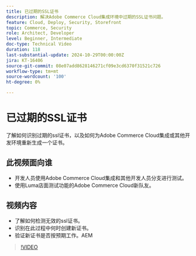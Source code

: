 ```yaml
---
title: 已过期的SSL证书
description: 解决Adobe Commerce Cloud集成环境中过期的SSL证书问题。
feature: Cloud, Deploy, Security, Storefront
topic: Commerce, Security
role: Architect, Developer
level: Beginner, Intermediate
doc-type: Technical Video
duration: 118
last-substantial-update: 2024-10-29T00:00:00Z
jira: KT-16406
source-git-commit: 08e07add8628146271cf09e3cd6370f31521c726
workflow-type: tm+mt
source-wordcount: '100'
ht-degree: 0%

---
```



# 已过期的SSL证书

了解如何识别过期的ssl证书，以及如何为Adobe Commerce Cloud集成或其他开发环境重新生成一个证书。

## 此视频面向谁

- 开发人员使用Adobe Commerce Cloud集成和其他开发人员分支进行测试。
- 使用Luma店面测试功能的Adobe Commerce Cloud新队友。

## 视频内容

- 了解如何检测无效的ssl证书。
- 识别在此过程中何时创建新证书。
- 验证新证书是否按预期工作。&#x200B;AEM

>[!VIDEO](https://video.tv.adobe.com/v/3439769?learn=on&captions=chi_hans)
